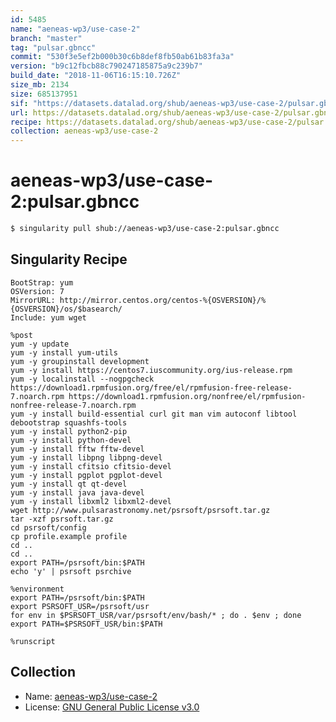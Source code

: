 ```yaml
---
id: 5485
name: "aeneas-wp3/use-case-2"
branch: "master"
tag: "pulsar.gbncc"
commit: "530f3e5ef2b000b30c6b8def8fb50ab61b83fa3a"
version: "b9c12fbcb88c790247185875a9c239b7"
build_date: "2018-11-06T16:15:10.726Z"
size_mb: 2134
size: 685137951
sif: "https://datasets.datalad.org/shub/aeneas-wp3/use-case-2/pulsar.gbncc/2018-11-06-530f3e5e-b9c12fbc/b9c12fbcb88c790247185875a9c239b7.simg"
url: https://datasets.datalad.org/shub/aeneas-wp3/use-case-2/pulsar.gbncc/2018-11-06-530f3e5e-b9c12fbc/
recipe: https://datasets.datalad.org/shub/aeneas-wp3/use-case-2/pulsar.gbncc/2018-11-06-530f3e5e-b9c12fbc/Singularity
collection: aeneas-wp3/use-case-2
---
```


# aeneas-wp3/use-case-2:pulsar.gbncc

```bash
$ singularity pull shub://aeneas-wp3/use-case-2:pulsar.gbncc
```

## Singularity Recipe

```singularity
BootStrap: yum
OSVersion: 7
MirrorURL: http://mirror.centos.org/centos-%{OSVERSION}/%{OSVERSION}/os/$basearch/
Include: yum wget

%post
yum -y update
yum -y install yum-utils
yum -y groupinstall development
yum -y install https://centos7.iuscommunity.org/ius-release.rpm
yum -y localinstall --nogpgcheck https://download1.rpmfusion.org/free/el/rpmfusion-free-release-7.noarch.rpm https://download1.rpmfusion.org/nonfree/el/rpmfusion-nonfree-release-7.noarch.rpm
yum -y install build-essential curl git man vim autoconf libtool debootstrap squashfs-tools
yum -y install python2-pip
yum -y install python-devel
yum -y install fftw fftw-devel
yum -y install libpng libpng-devel
yum -y install cfitsio cfitsio-devel
yum -y install pgplot pgplot-devel
yum -y install qt qt-devel
yum -y install java java-devel
yum -y install libxml2 libxml2-devel
wget http://www.pulsarastronomy.net/psrsoft/psrsoft.tar.gz
tar -xzf psrsoft.tar.gz
cd psrsoft/config
cp profile.example profile
cd ..
cd ..
export PATH=/psrsoft/bin:$PATH
echo 'y' | psrsoft psrchive

%environment
export PATH=/psrsoft/bin:$PATH
export PSRSOFT_USR=/psrsoft/usr
for env in $PSRSOFT_USR/var/psrsoft/env/bash/* ; do . $env ; done
export PATH=$PSRSOFT_USR/bin:$PATH

%runscript
```

## Collection

 - Name: [aeneas-wp3/use-case-2](https://github.com/aeneas-wp3/use-case-2)
 - License: [GNU General Public License v3.0](https://api.github.com/licenses/gpl-3.0)

